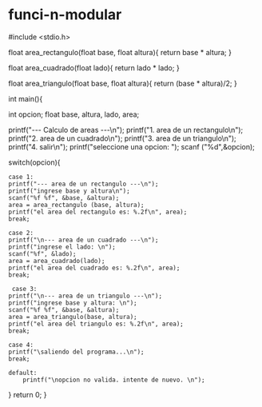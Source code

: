 # funci-n-modular

#include <stdio.h>

float area_rectangulo(float base, float altura){
return base * altura;
}

float area_cuadrado(float lado){
return lado * lado;
}

float area_triangulo(float base, float altura){
return (base * altura)/2;
}

int main(){

int opcion;
float base, altura, lado, area;

printf("--- Calculo de areas ---\n");
printf("1. area de un rectangulo\n");
printf("2. area de un cuadrado\n");
printf("3. area de un triangulo\n");
printf("4. salir\n");
printf("seleccione una opcion: ");
scanf ("%d",&opcion);


switch(opcion){

    case 1:
    printf("--- area de un rectangulo ---\n");
    printf("ingrese base y altura\n");
    scanf("%f %f", &base, &altura);
    area = area_rectangulo (base, altura);
    printf("el area del rectangulo es: %.2f\n", area);
    break;

    case 2:
    printf("\n--- area de un cuadrado ---\n");
    printf("ingrese el lado: \n");
    scanf("%f", &lado);
    area = area_cuadrado(lado);
    printf("el area del cuadrado es: %.2f\n", area);
    break;

     case 3:
    printf("\n--- area de un triangulo ---\n");
    printf("ingrese base y altura: \n");
    scanf("%f %f", &base, &altura);
    area = area_triangulo(base, altura);
    printf("el area del triangulo es: %.2f\n", area);
    break;

    case 4:
    printf("\saliendo del programa...\n");
    break;

    default:
        printf("\nopcion no valida. intente de nuevo. \n");
}
     return 0;
}
